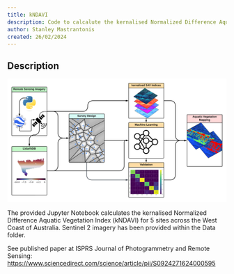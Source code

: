 ```yaml
---
title: kNDAVI
description: Code to calcalute the kernalised Normalized Difference Aquatic Vegetation Index (kNDAVI)
author: Stanley Mastrantonis 
created: 26/02/2024 
---
```


## Description
![ScreenShot](/Data/kndavi_abstract.png)

The provided Jupyter Notebook calculates the kernalised Normalized Difference Aquatic Vegetation Index (kNDAVI) for 5 sites across the West Coast of Australia.
Sentinel 2 imagery has been provided within the Data folder. 

See published paper at ISPRS Journal of Photogrammetry and Remote Sensing:
https://www.sciencedirect.com/science/article/pii/S0924271624000595


